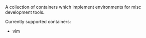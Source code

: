 A collection of containers which implement environments for misc development tools.

Currently supported containers:
* vim
